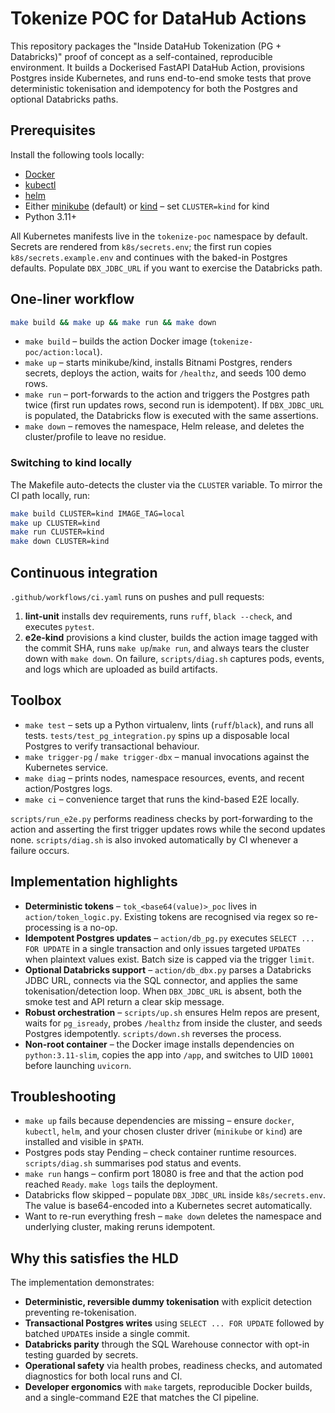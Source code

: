 # Tokenize POC for DataHub Actions

This repository packages the "Inside DataHub Tokenization (PG + Databricks)" proof of concept as a self-contained, reproducible environment. It builds a Dockerised FastAPI DataHub Action, provisions Postgres inside Kubernetes, and runs end-to-end smoke tests that prove deterministic tokenisation and idempotency for both the Postgres and optional Databricks paths.

## Prerequisites

Install the following tools locally:

* [Docker](https://docs.docker.com/get-docker/)
* [kubectl](https://kubernetes.io/docs/tasks/tools/)
* [helm](https://helm.sh/docs/intro/install/)
* Either [minikube](https://minikube.sigs.k8s.io/docs/) (default) or [kind](https://kind.sigs.k8s.io/) – set `CLUSTER=kind` for kind
* Python 3.11+

All Kubernetes manifests live in the `tokenize-poc` namespace by default. Secrets are rendered from `k8s/secrets.env`; the first run copies `k8s/secrets.example.env` and continues with the baked-in Postgres defaults. Populate `DBX_JDBC_URL` if you want to exercise the Databricks path.

## One-liner workflow

```bash
make build && make up && make run && make down
```

* `make build` – builds the action Docker image (`tokenize-poc/action:local`).
* `make up` – starts minikube/kind, installs Bitnami Postgres, renders secrets, deploys the action, waits for `/healthz`, and seeds 100 demo rows.
* `make run` – port-forwards to the action and triggers the Postgres path twice (first run updates rows, second run is idempotent). If `DBX_JDBC_URL` is populated, the Databricks flow is executed with the same assertions.
* `make down` – removes the namespace, Helm release, and deletes the cluster/profile to leave no residue.

### Switching to kind locally

The Makefile auto-detects the cluster via the `CLUSTER` variable. To mirror the CI path locally, run:

```bash
make build CLUSTER=kind IMAGE_TAG=local
make up CLUSTER=kind
make run CLUSTER=kind
make down CLUSTER=kind
```

## Continuous integration

`.github/workflows/ci.yaml` runs on pushes and pull requests:

1. **lint-unit** installs dev requirements, runs `ruff`, `black --check`, and executes `pytest`.
2. **e2e-kind** provisions a kind cluster, builds the action image tagged with the commit SHA, runs `make up`/`make run`, and always tears the cluster down with `make down`. On failure, `scripts/diag.sh` captures pods, events, and logs which are uploaded as build artifacts.

## Toolbox

* `make test` – sets up a Python virtualenv, lints (`ruff`/`black`), and runs all tests. `tests/test_pg_integration.py` spins up a disposable local Postgres to verify transactional behaviour.
* `make trigger-pg` / `make trigger-dbx` – manual invocations against the Kubernetes service.
* `make diag` – prints nodes, namespace resources, events, and recent action/Postgres logs.
* `make ci` – convenience target that runs the kind-based E2E locally.

`scripts/run_e2e.py` performs readiness checks by port-forwarding to the action and asserting the first trigger updates rows while the second updates none. `scripts/diag.sh` is also invoked automatically by CI whenever a failure occurs.

## Implementation highlights

* **Deterministic tokens** – `tok_<base64(value)>_poc` lives in `action/token_logic.py`. Existing tokens are recognised via regex so re-processing is a no-op.
* **Idempotent Postgres updates** – `action/db_pg.py` executes `SELECT ... FOR UPDATE` in a single transaction and only issues targeted `UPDATE`s when plaintext values exist. Batch size is capped via the trigger `limit`.
* **Optional Databricks support** – `action/db_dbx.py` parses a Databricks JDBC URL, connects via the SQL connector, and applies the same tokenisation/detection loop. When `DBX_JDBC_URL` is absent, both the smoke test and API return a clear skip message.
* **Robust orchestration** – `scripts/up.sh` ensures Helm repos are present, waits for `pg_isready`, probes `/healthz` from inside the cluster, and seeds Postgres idempotently. `scripts/down.sh` reverses the process.
* **Non-root container** – the Docker image installs dependencies on `python:3.11-slim`, copies the app into `/app`, and switches to UID `10001` before launching `uvicorn`.

## Troubleshooting

* `make up` fails because dependencies are missing – ensure `docker`, `kubectl`, `helm`, and your chosen cluster driver (`minikube` or `kind`) are installed and visible in `$PATH`.
* Postgres pods stay Pending – check container runtime resources. `scripts/diag.sh` summarises pod status and events.
* `make run` hangs – confirm port 18080 is free and that the action pod reached `Ready`. `make logs` tails the deployment.
* Databricks flow skipped – populate `DBX_JDBC_URL` inside `k8s/secrets.env`. The value is base64-encoded into a Kubernetes secret automatically.
* Want to re-run everything fresh – `make down` deletes the namespace and underlying cluster, making reruns idempotent.

## Why this satisfies the HLD

The implementation demonstrates:

* **Deterministic, reversible dummy tokenisation** with explicit detection preventing re-tokenisation.
* **Transactional Postgres writes** using `SELECT ... FOR UPDATE` followed by batched `UPDATE`s inside a single commit.
* **Databricks parity** through the SQL Warehouse connector with opt-in testing guarded by secrets.
* **Operational safety** via health probes, readiness checks, and automated diagnostics for both local runs and CI.
* **Developer ergonomics** with `make` targets, reproducible Docker builds, and a single-command E2E that matches the CI pipeline.
